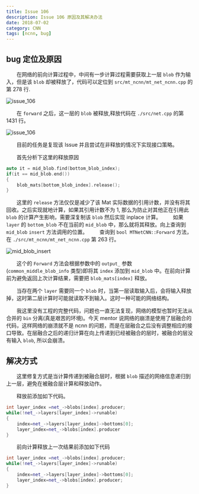 ```yaml
---
title: Issue 106
description: Issue 106 原因及其解决办法
date: 2018-07-02
category: CNN
tags: [ncnn, bug]
---
```


## bug 定位及原因

　　在网络的前向计算过程中，中间有一步计算过程需要获取上一层 `blob` 作为输入，但是该 `blob` 却被释放了，代码可以定位到 `src/mt_ncnn/mt_net_ncnn.cpp` 的第 278 行.

![issue_106](/image/issue106_pos.png)

　　在 `forward` 之后，这一层的 `blob` 被释放,释放代码在 `./src/net.cpp` 的第 1431 行。

![issue_106](/image/issue106_release.png)

　　目前的任务是复现该 Issue 并且尝试在非释放的情况下实现接口策略。

　　首先分析下这里的释放原因

```C++
auto it = mid_blob.find(bottom_blob_index);
if(it == mid_blob.end())
{
    blob_mats[bottom_blob_index].release();
}
```

　　这里的 `release` 方法仅仅是减少了该 Mat 实际数据的引用计数，并没有将其回收。之后实现就地计算，如果其引用计数不为 1, 那么为防止对其他正在引用此 `blob` 的计算产生影响，需要深复制该 `blob` 然后实现 inplace 计算。
　　如果 `layer` 的 `bottom_blob` 不在当前的 `mid_blob` 中，那么就将其释放。向上查询到 `mid_blob` `insert` 方法调用的位置。
　　查询到 `bool MTNetCNN::Forward` 方法，在 `./src/mt_ncnn/mt_net_ncnn.cpp` 第 263 行。

![mid_blob_insert](/image/issue106_mid_blob_insert.png)

　　这个的 `Forward` 方法会根据参数中的 `output_` 参数(`common_middle_blob_info` 类型)即将其 `index` 添加到 `mid_blob` 中。在前向计算前为避免返回上次计算结果，需要把 `blob_mats[index]` 释放。

　　当存在两个 `layer` 需要同一个 `blob` 时，当第一层读取输入后，会将输入释放掉，这时第二层计算时可能就读取不到输入。这时一种可能的网络结构。

　　我这里没有工程的完整代码，问题也一直无法复现，网络的模型也暂时无法从合并的 `bin` 分离(真是艰苦的环境)。今天 mentor 说网络的崩溃是使用了层融合的代码，这样网络的崩溃就不是 ncnn 的问题，而是在层融合之后没有调整相应的接口导致。在层融合之后的递归计算在向上传递到已经被融合的层时，被融合的层没有输入 `blob`, 所以会崩溃。

## 解决方式

　　这里修复方式是当计算传递到被融合层时，根据 `blob` 描述的网络信息递归到上一层，避免在被融合层计算和释放动作。

　　释放前添加如下代码。

```C++
int layer_index =net_->blobs[index].producer;
while(!net_->layers[layer_index]->runable)
{
    index=net_->layers[layer_index]->bottoms[0];
    layer_index=net_->blobs[index].producer
}
```

　　前向计算释放上一次结果前添加如下代码

```C++
int layer_index =net_->blobs[index].producer;
while(!net_->layers[layer_index]->runable)
{
    index=net_->layers[layer_index]->bottoms[0];
    layer_index=net_->blobs[index].producer;
}
```